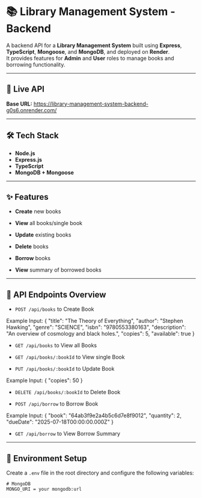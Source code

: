 # 📚 Library Management System - Backend

A backend API for a **Library Management System** built using **Express**, **TypeScript**, **Mongoose**, and **MongoDB**, and deployed on **Render**.  
It provides features for **Admin** and **User** roles to manage books and borrowing functionality.

---

## 🚀 Live API
**Base URL:** https://library-management-system-backend-g0s6.onrender.com/

---

## 🛠️ Tech Stack

- **Node.js**
- **Express.js**
- **TypeScript**
- **MongoDB + Mongoose**

---

## ✨ Features

- **Create** new books  
- **View** all books/single book
- **Update** existing books
- **Delete** books

- **Borrow** books  
- **View** summary of borrowed books  

---

## 📂 API Endpoints Overview

- `POST /api/books` to Create Book

Example Input: 
{
  "title": "The Theory of Everything",
  "author": "Stephen Hawking",
  "genre": "SCIENCE",
  "isbn": "9780553380163",
  "description": "An overview of cosmology and black holes.",
  "copies": 5,
  "available": true
}

- `GET /api/books` to View all Books
- `GET /api/books/:bookId` to View single Book

- `PUT /api/books/:bookId` to Update Book

Example Input:
{
  "copies": 50
}

- `DELETE /api/books/:bookId` to Delete Book

- `POST /api/borrow` to Borrow Book

Example Input:
{
  "book": "64ab3f9e2a4b5c6d7e8f9012",
  "quantity": 2,
  "dueDate": "2025-07-18T00:00:00.000Z"
}

- `GET /api/borrow` to View Borrow Summary

---

## 🧪 Environment Setup

Create a `.env` file in the root directory and configure the following variables:

```env
# MongoDB
MONGO_URI = your mongodb:url